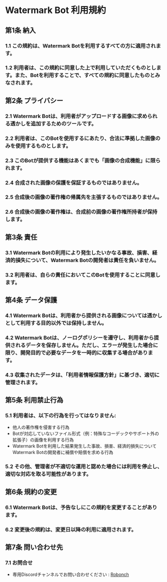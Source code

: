 # Watermark Bot 利用規約
## 第1条 納入
### 1.1 この規約は、Watermark Botを利用するすべての方に適用されます。
### 1.2 利用者は、この規約に同意した上で利用していただくものとします。また、Botを利用することで、すべての規約に同意したものとみなされます。
## 第2条 プライバシー
### 2.1 Watermark Botは、利用者がアップロードする画像に求められる透かしを追加するためのツールです。
### 2.2 利用者は、このBotを使用するにあたり、合法に準拠した画像のみを使用するものとします。
### 2.3 このBotが提供する機能はあくまでも「画像の合成機能」に限られます。
### 2.4 合成された画像の保護を保証するものではありません。
### 2.5 合成後の画像の著作権の帰属先を主張するものではありません。
### 2.6 合成後の画像の著作権は、合成前の画像の著作権所持者が保持します。
## 第3条 責任
### 3.1 Watermark Botの利用により発生したいかなる事故、損害、経済的損失について、Watermark Botの開発者は責任を負いません。
### 3.2 利用者は、自らの責任においてこのBotを使用することに同意します。
## 第4条 データ保護
### 4.1 Watermark Botは、利用者から提供される画像については透かしとして利用する目的以外では保持しません。
### 4.2 Watermark Botは、ノーログポリシーを遵守し、利用者から提供されるデータを保存しません。ただし、エラーが発生した場合に限り、開発目的で必要なデータを一時的に収集する場合があります。
### 4.3 収集されたデータは、「利用者情報保護方針」に基づき、適切に管理されます。
## 第5条 利用禁止行為
### 5.1 利用者は、以下の行為を行ってはなりません:
- 他人の著作権を侵害する行為
- Botが対応していないファイル形式（例：特殊なコーデックやサポート外の拡張子）の画像を利用する行為
- Watermark Botを利用した結果発生した事故、損害、経済的損失についてWatermark Botの開発者に補償や賠償を求める行為
### 5.2 その他、管理者が不適切な運用と認めた場合には利用を停止し、適切な対応を取る可能性があります。
## 第6条 規約の変更
### 6.1 Watermark Botは、予告なしにこの規約を変更することがあります。
### 6.2 変更後の規約は、変更日以降の利用に適用されます。
## 第7条 問い合わせ先
### 7.1 お問合せ
 - 専用Discordチャンネルでお問い合わせください : [Robonch](https://discord.gg/jddAc3FJ53)

